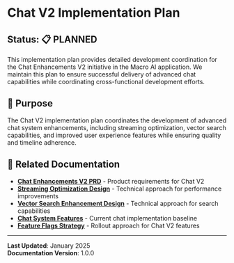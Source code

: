 # Chat V2 Implementation Plan

## Status: 📋 PLANNED

This implementation plan provides detailed development coordination for the Chat Enhancements V2 initiative in the Macro
AI application. We maintain this plan to ensure successful delivery of advanced chat capabilities while coordinating
cross-functional development efforts.

## 🎯 Purpose

The Chat V2 implementation plan coordinates the development of advanced chat system enhancements, including streaming
optimization, vector search capabilities, and improved user experience features while ensuring quality and timeline
adherence.

## 🔗 Related Documentation

- **[Chat Enhancements V2 PRD](../../requirements/prds/chat-enhancements-v2.md)** - Product requirements for Chat V2
- **[Streaming Optimization Design](../../requirements/technical-designs/streaming-optimization.md)** - Technical
  approach for performance improvements
- **[Vector Search Enhancement Design](../../requirements/technical-designs/vector-search-enhancement.md)** - Technical
  approach for search capabilities
- **[Chat System Features](../../features/README.md#chat-system)** - Current chat implementation baseline
- **[Feature Flags Strategy](../feature-flags/strategy.md)** - Rollout approach for Chat V2 features

---

**Last Updated**: January 2025  
**Documentation Version**: 1.0.0
